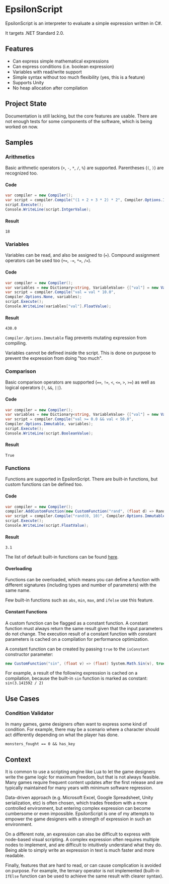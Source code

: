 # EpsilonScript

EpsilonScript is an interpreter to evaluate a simple expression written in C#.

It targets .NET Standard 2.0.

## Features
- Can express simple mathematical expressions
- Can express conditions (i.e. boolean expression)
- Variables with read/write support
- Simple syntax without too much flexibility (yes, this is a feature)
- Supports Unity
- No heap allocation after compilation

## Project State
Documentation is still lacking, but the core features are usable. There are not enough tests for some components of the software, which is being worked on now.

## Samples

### Arithmetics

Basic arithmetic operators (`+`, `-`, `*`, `/`, `%`) are supported. Parentheses (`(`, `)`) are recognized too.

#### Code

```c#
var compiler = new Compiler();
var script = compiler.Compile("(1 + 2 + 3 * 2) * 2", Compiler.Options.Immutable);
script.Execute();
Console.WriteLine(script.IntgerValue);
```

#### Result

```
18
```

### Variables

Variables can be read, and also be assigned to (`=`). Compound assignment operators can be used too (`+=`, `-=`, `*=`, `/=`).

#### Code

```c#
var compiler = new Compiler();
var variables = new Dictionary<string, VariableValue> {["val"] = new VariableValue(43.0f)};
var script = compiler.Compile("val = val * 10.0", 
Compiler.Options.None, variables);
script.Execute();
Console.WriteLine(variables["val"].FloatValue);
```

#### Result

```
430.0
```

`Compiler.Options.Immutable` flag prevents mutating expression from compiling.

Variables cannot be defined inside the script. This is done on purpose to prevent the expression from doing "too much".

### Comparison

Basic comparison operators are supported (`==`, `!=`, `<`, `<=`, `>`, `>=`) as well as logical operators (`!`, `&&`, `||`).

#### Code

```c#
var compiler = new Compiler();
var variables = new Dictionary<string, VariableValue> {["val"] = new VariableValue(43.0f)};
var script = compiler.Compile("val >= 0.0 && val < 50.0", 
Compiler.Options.Immutable, variables);
script.Execute();
Console.WriteLine(script.BooleanValue);
```

#### Result

```
True
```

### Functions

Functions are supported in EpsilonScript. There are built-in functions, but custom functions can be defined too.

#### Code

```c#
var compiler = new Compiler();
compiler.AddCustomFunction(new CustomFunction("rand", (float d) => Random.Range(0.0f, d)));
var script = compiler.Compile("rand(0, 10)", Compiler.Options.Immutable);
script.Execute();
Console.WriteLine(script.FloatValue);
```

#### Result

```
3.1
```

The list of default built-in functions can be found [here](https://github.com/aki-null/epsilon-script/blob/master/EpsilonScript/Compiler.cs).

#### Overloading

Functions can be overloaded, which means you can define a function with different signatures (including types and number of parameters) with the same name.

Few built-in functions such as `abs`, `min`, `max`, and `ifelse` use this feature.

#### Constant Functions

A custom function can be flagged as a constant function. A constant function must always return the same result given that the input parameters do not change. The execution result of a constant function with constant parameters is cached on a compilation for performance optimization.

A constant function can be created by passing `true` to the `isConstant` constructor parameter:

```c#
new CustomFunction("sin", (float v) => (float) System.Math.Sin(v), true)
```

For example, a result of the following expression is cached on a compilation, because the built-in `sin` function is marked as constant: `sin(3.141592 / 2)`

## Use Cases

### Condition Validator

In many games, game designers often want to express some kind of condition. For example, there may be a scenario where a character should act differently depending on what the player has done.

```
monsters_fought == 0 && has_key
```

## Context

It is common to use a scripting engine like Lua to let the game designers write the game logic for maximum freedom, but that is not always feasible. Many games require frequent content updates after the first release and are typically maintained for many years with minimum software regression.

Data-driven approach (e.g. Microsoft Excel, Google Spreadsheet, Unity serialization, etc) is often chosen, which trades freedom with a more controlled environment, but entering complex expression can become cumbersome or even impossible. EpsilonScript is one of my attempts to empower the game designers with a strength of expression in such an environment.

On a different note, an expression can also be difficult to express with node-based visual scripting. A complex expression often requires multiple nodes to implement, and are difficult to intuitively understand what they do. Being able to simply write an expression in text is much faster and more readable.

Finally, features that are hard to read, or can cause complication is avoided on purpose. For example, the ternary operator is not implemented (built-in `IfElse` function can be used to achieve the same result with clearer syntax).
